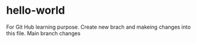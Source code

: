 # hello-world
For Git Hub learning purpose.
Create new brach and makeing changes into this file. Main branch changes
